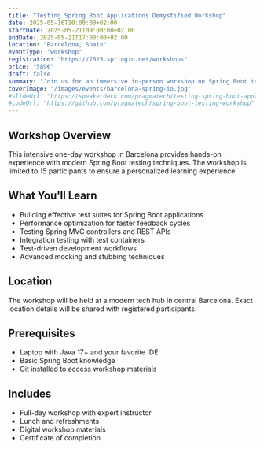 ```yaml
---
title: "Testing Spring Boot Applications Demystified Workshop"
date: 2025-05-16T10:00:00+02:00
startDate: 2025-05-21T09:00:00+02:00
endDate: 2025-05-21T17:00:00+02:00
location: "Barcelona, Spain"
eventType: "workshop"
registration: "https://2025.springio.net/workshops"
price: "589€"
draft: false
summary: "Join us for an immersive in-person workshop on Spring Boot testing in beautiful Barcelona."
coverImage: "/images/events/barcelona-spring-io.jpg"
#slideUrl: "https://speakerdeck.com/pragmatech/testing-spring-boot-applications-demystified"
#codeUrl: "https://github.com/pragmatech/spring-boot-testing-workshop"
---
```


## Workshop Overview

This intensive one-day workshop in Barcelona provides hands-on experience with modern Spring Boot testing techniques. The workshop is limited to 15 participants to ensure a personalized learning experience.

## What You'll Learn

- Building effective test suites for Spring Boot applications
- Performance optimization for faster feedback cycles
- Testing Spring MVC controllers and REST APIs
- Integration testing with test containers
- Test-driven development workflows
- Advanced mocking and stubbing techniques

## Location

The workshop will be held at a modern tech hub in central Barcelona. Exact location details will be shared with registered participants.

## Prerequisites

- Laptop with Java 17+ and your favorite IDE
- Basic Spring Boot knowledge
- Git installed to access workshop materials

## Includes

- Full-day workshop with expert instructor
- Lunch and refreshments
- Digital workshop materials
- Certificate of completion
